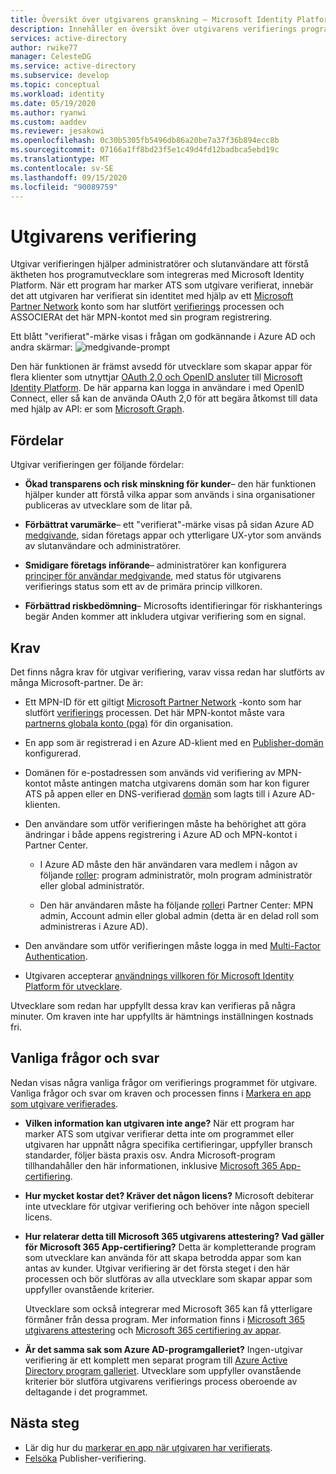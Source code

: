 ```yaml
---
title: Översikt över utgivarens granskning – Microsoft Identity Platform | Azure
description: Innehåller en översikt över utgivarens verifierings program för Microsoft Identity Platform. Visar en lista över fördelar, program krav och vanliga frågor och svar. När ett program har marker ATS som utgivare verifierat, innebär det att utgivaren har verifierat sin identitet med hjälp av ett Microsoft Partner Network konto som har slutfört verifierings processen och associerat det här MPN-kontot med sin program registrering.
services: active-directory
author: rwike77
manager: CelesteDG
ms.service: active-directory
ms.subservice: develop
ms.topic: conceptual
ms.workload: identity
ms.date: 05/19/2020
ms.author: ryanwi
ms.custom: aaddev
ms.reviewer: jesakowi
ms.openlocfilehash: 0c30b5305fb5496db86a20be7a37f36b894ecc8b
ms.sourcegitcommit: 07166a1ff8bd23f5e1c49d4fd12badbca5ebd19c
ms.translationtype: MT
ms.contentlocale: sv-SE
ms.lasthandoff: 09/15/2020
ms.locfileid: "90089759"
---
```

# <a name="publisher-verification"></a>Utgivarens verifiering

Utgivar verifieringen hjälper administratörer och slutanvändare att förstå äktheten hos programutvecklare som integreras med Microsoft Identity Platform. När ett program har marker ATS som utgivare verifierat, innebär det att utgivaren har verifierat sin identitet med hjälp av ett [Microsoft Partner Network](https://partner.microsoft.com/membership) konto som har slutfört [verifierings](/partner-center/verification-responses) processen och ASSOCIERAt det här MPN-kontot med sin program registrering. 

Ett blått "verifierat"-märke visas i frågan om godkännande i Azure AD och andra skärmar: ![ medgivande-prompt](./media/publisher-verification-overview/consent-prompt.png)

Den här funktionen är främst avsedd för utvecklare som skapar appar för flera klienter som utnyttjar [OAuth 2,0 och OpenID ansluter](active-directory-v2-protocols.md) till [Microsoft Identity Platform](v2-overview.md). De här apparna kan logga in användare i med OpenID Connect, eller så kan de använda OAuth 2,0 för att begära åtkomst till data med hjälp av API: er som [Microsoft Graph](https://developer.microsoft.com/graph/).

## <a name="benefits"></a>Fördelar
Utgivar verifieringen ger följande fördelar:
- **Ökad transparens och risk minskning för kunder**– den här funktionen hjälper kunder att förstå vilka appar som används i sina organisationer publiceras av utvecklare som de litar på. 

- **Förbättrat varumärke**– ett "verifierat"-märke visas på sidan Azure AD [medgivande](application-consent-experience.md), sidan företags appar och ytterligare UX-ytor som används av slutanvändare och administratörer. 

- **Smidigare företags införande**– administratörer kan konfigurera [principer för användar medgivande](../manage-apps/configure-user-consent.md), med status för utgivarens verifierings status som ett av de primära princip villkoren. 

- **Förbättrad riskbedömning**– Microsofts identifieringar för riskhanterings begär Anden kommer att inkludera utgivar verifiering som en signal. 

## <a name="requirements"></a>Krav
Det finns några krav för utgivar verifiering, varav vissa redan har slutförts av många Microsoft-partner. De är: 

-  Ett MPN-ID för ett giltigt [Microsoft Partner Network](https://partner.microsoft.com/membership) -konto som har slutfört [verifierings](/partner-center/verification-responses) processen. Det här MPN-kontot måste vara [partnerns globala konto (pga)](/partner-center/account-structure#the-top-level-is-the-partner-global-account-pga) för din organisation. 

-  En app som är registrerad i en Azure AD-klient med en [Publisher-domän](howto-configure-publisher-domain.md) konfigurerad.

-  Domänen för e-postadressen som används vid verifiering av MPN-kontot måste antingen matcha utgivarens domän som har kon figurer ATS på appen eller en DNS-verifierad [domän](../fundamentals/add-custom-domain.md) som lagts till i Azure AD-klienten. 

-  Den användare som utför verifieringen måste ha behörighet att göra ändringar i både appens registrering i Azure AD och MPN-kontot i Partner Center. 

    -  I Azure AD måste den här användaren vara medlem i någon av följande [roller](../users-groups-roles/directory-assign-admin-roles.md): program administratör, moln program administratör eller global administratör. 

    -  Den här användaren måste ha följande [roller](/partner-center/permissions-overview)i Partner Center: MPN admin, Account admin eller global admin (detta är en delad roll som administreras i Azure AD).
    
-  Den användare som utför verifieringen måste logga in med [Multi-Factor Authentication](../authentication/howto-mfa-getstarted.md).

-  Utgivaren accepterar [användnings villkoren för Microsoft Identity Platform för utvecklare](/legal/microsoft-identity-platform/terms-of-use).

Utvecklare som redan har uppfyllt dessa krav kan verifieras på några minuter. Om kraven inte har uppfyllts är hämtnings inställningen kostnads fri. 

## <a name="frequently-asked-questions"></a>Vanliga frågor och svar 
Nedan visas några vanliga frågor om verifierings programmet för utgivare. Vanliga frågor och svar om kraven och processen finns i [Markera en app som utgivare verifierades](mark-app-as-publisher-verified.md).

- **Vilken information kan utgivaren __inte__ ange?**  När ett program har marker ATS som utgivar verifierar detta inte om programmet eller utgivaren har uppnått några specifika certifieringar, uppfyller bransch standarder, följer bästa praxis osv. Andra Microsoft-program tillhandahåller den här informationen, inklusive [Microsoft 365 App-certifiering](/microsoft-365-app-certification/overview).

- **Hur mycket kostar det? Kräver det någon licens?** Microsoft debiterar inte utvecklare för utgivar verifiering och behöver inte någon speciell licens. 

- **Hur relaterar detta till Microsoft 365 utgivarens attestering? Vad gäller för Microsoft 365 App-certifiering?** Detta är kompletterande program som utvecklare kan använda för att skapa betrodda appar som kan antas av kunder. Utgivar verifiering är det första steget i den här processen och bör slutföras av alla utvecklare som skapar appar som uppfyller ovanstående kriterier. 

  Utvecklare som också integrerar med Microsoft 365 kan få ytterligare förmåner från dessa program. Mer information finns i [Microsoft 365 utgivarens attestering](/microsoft-365-app-certification/docs/attestation) och [Microsoft 365 certifiering av appar](/microsoft-365-app-certification/docs/certification). 

- **Är det samma sak som Azure AD-programgalleriet?** Ingen-utgivar verifiering är ett komplett men separat program till [Azure Active Directory program galleriet](../azuread-dev/howto-app-gallery-listing.md). Utvecklare som uppfyller ovanstående kriterier bör slutföra utgivarens verifierings process oberoende av deltagande i det programmet. 

## <a name="next-steps"></a>Nästa steg
* Lär dig hur du [markerar en app när utgivaren har verifierats](mark-app-as-publisher-verified.md).
* [Felsöka](troubleshoot-publisher-verification.md) Publisher-verifiering.
